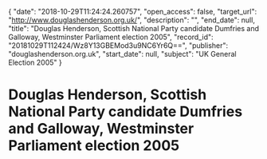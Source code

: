 {
  "date": "2018-10-29T11:24:24.260757", 
  "open_access": false, 
  "target_url": "http://www.douglashenderson.org.uk/", 
  "description": "", 
  "end_date": null, 
  "title": "Douglas Henderson, Scottish National Party candidate Dumfries and Galloway, Westminster Parliament election 2005", 
  "record_id": "20181029T112424/Wz8Y13GBEMod3u9NC6Yr6Q==", 
  "publisher": "douglashenderson.org.uk", 
  "start_date": null, 
  "subject": "UK General Election 2005"
}

# Douglas Henderson, Scottish National Party candidate Dumfries and Galloway, Westminster Parliament election 2005

